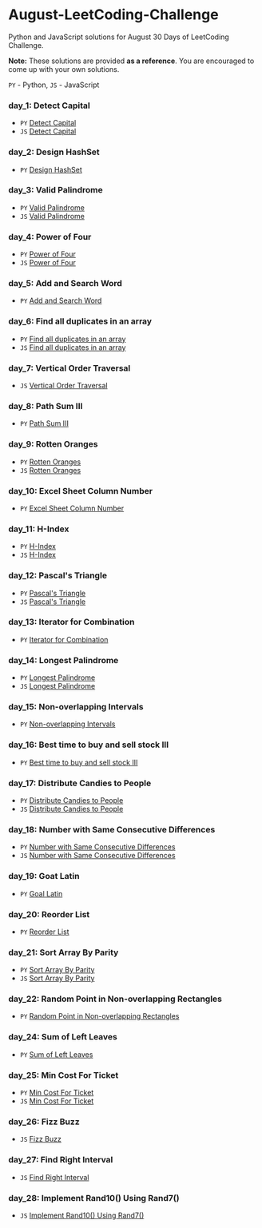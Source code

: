 # August-LeetCoding-Challenge
Python and JavaScript solutions for August 30 Days of LeetCoding Challenge.

**Note:** These solutions are provided **as a reference**. You are encouraged to come up with your own solutions.


`PY` - Python, `JS` - JavaScript

### day_1: Detect Capital 

- `PY` [Detect Capital](./day_1/Detect_Capital.py)
- `JS` [Detect Capital](./day_1/Detect_Capital.js) 


### day_2: Design HashSet 

- `PY` [Design HashSet](./day_2/Design_HashSet.py)


### day_3: Valid Palindrome 

- `PY` [Valid Palindrome](./day_3/Valid_Palindrome.py)
- `JS` [Valid Palindrome](./day_3/Valid_palindrome.js)

### day_4:  Power of Four

- `PY` [Power of Four](/day_4/Power_of_Four.py)
- `JS` [Power of Four](/day_4/Power_of_Four.js)

### day_5: Add and Search Word 

- `PY` [Add and Search Word](./day_5/Add_and_Search_Word_Data_structure_design.py)

### day_6: Find all duplicates in an array 

- `PY` [Find all duplicates in an array](./day_6/Find_All_Duplicates_in_an_Array.py)
- `JS` [Find all duplicates in an array](./day_6/Find_All_Duplicates_in_an_Array.js)

### day_7: Vertical Order Traversal  

- `JS` [Vertical Order Traversal](./day_7/Vertical_Order_Traversal_of_a_Binary_tree.js)

### day_8: Path Sum III  

- `PY` [Path Sum III](./day_8/Path_Sum_III.py)

### day_9: Rotten Oranges  

- `PY` [Rotten Oranges](./day_9/Rotting_Oranges.py)
- `JS` [Rotten Oranges](./day_9/Rotten_Oranges.js)

### day_10: Excel Sheet Column Number  

- `PY` [Excel Sheet Column Number](./day_10/Excel_Sheet_Column_Number.py)

### day_11: H-Index  

- `PY` [H-Index](./day_11/H-Index.py)
- `JS` [H-Index](./day_11/H-index.js)

### day_12: Pascal's Triangle   

- `PY` [Pascal's Triangle](./day_12/Pascal's_Triangle_II.py)
- `JS` [Pascal's Triangle](./day_12/Pascal's_Triangle_II.py)

### day_13: Iterator for Combination

- `PY` [Iterator for Combination](./day_13/Iterator_for_Combination.py)


### day_14: Longest Palindrome 

- `PY` [Longest Palindrome](./day_14/Longest_Palindrome.py)
- `JS` [Longest Palindrome](./day_14/Longest_Palindrome.js)

### day_15: Non-overlapping Intervals 

- `PY` [Non-overlapping Intervals](./day_15/Non-overlapping_Intervals.py)

### day_16: Best time to buy and sell stock III 

- `PY` [Best time to buy and sell stock III](./day_16/Buy_and_Sell_Stock_III.py)

### day_17: Distribute Candies to People 

- `PY` [Distribute Candies to People](./day_17/Distribute_Candies_to_People.py)
- `JS` [Distribute Candies to People](./day_17/Distribute_Candies_to_People.js)

### day_18: Number with Same Consecutive Differences  

- `PY` [Number with Same Consecutive Differences](./day_18/Numbers_With_Same_Consecutive_Differences.py)
- `JS` [Number with Same Consecutive Differences](./day_18/Numbers_With_Same_Consecutive_Differences.js)

### day_19: Goat Latin  

- `PY` [Goal Latin](./day_19/goat_latin.py)

### day_20: Reorder List  

- `PY` [Reorder List](./day_20/Reorder_List.py)

### day_21: Sort Array By Parity

- `PY` [Sort Array By Parity](./day_21/Sort_Array_By_Parity.py)
- `JS` [Sort Array By Parity](./day_21/Sort_Array_by_Parity.js)


### day_22: Random Point in Non-overlapping Rectangles
- `PY` [Random Point in Non-overlapping Rectangles](./day_22/Random_Point_in_Non-overlapping_Rectangles.py)


### day_24: Sum of Left Leaves
- `PY` [Sum of Left Leaves](./day_24/Sum_of_Left_Leaves.py)

### day_25: Min Cost For Ticket 
- `PY` [Min Cost For Ticket](./day_25/Minimum_Cost_For_Tickets.py)
- `JS` [Min Cost For Ticket](./day_25/min_cost_for_tickets.js)

### day_26: Fizz Buzz
- `JS` [Fizz Buzz](./day_26/Fizz_Buzz.js)

### day_27: Find Right Interval
- `JS` [Find Right Interval](./day_27/find_right_interval.py)

### day_28: Implement Rand10() Using Rand7()
- `JS` [Implement Rand10() Using Rand7()](./day_28/Implement_Rand10_Using_Rand7.py)